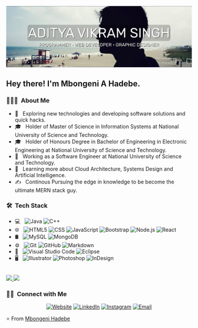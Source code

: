 <img src="https://raw.githubusercontent.com/AVS1508/AVS1508/master/assets/Aditya%20Vikram%20Singh%20Banner.png">

<h2> Hey there! I'm Mbongeni A Hadebe.</h2>

<h3> 👨🏻‍💻 &nbsp;About Me </h3>

- 🤔 &nbsp; Exploring new technologies and developing software solutions and quick hacks.
- 🎓 &nbsp; Holder of Master of Science in Information Systems at National University of Science and Technology.
- 🎓 &nbsp; Holder of Honours Degree in Bachelor of Engineering in Electronic Engineering at National University of Science and Technology.
- 💼 &nbsp; Working as a Software Engineer at National University of Science and Technology.
- 🌱 &nbsp; Learning more about Cloud Architecture, Systems Design and Artificial Intelligence.
- ✍️ &nbsp; Continous Pursuing the edge in knowledge to be become the ultimate MERN stack guy.

<h3> 🛠 &nbsp;Tech Stack</h3>

- 💻 &nbsp;
  ![Java](https://img.shields.io/badge/-Java-333333?style=flat&logo=Java&logoColor=007396)
  ![C++](https://img.shields.io/badge/-C++-333333?style=flat&logo=C%2B%2B&logoColor=00599C)
- 🌐 &nbsp;
  ![HTML5](https://img.shields.io/badge/-HTML5-333333?style=flat&logo=HTML5)
  ![CSS](https://img.shields.io/badge/-CSS-333333?style=flat&logo=CSS3&logoColor=1572B6)
  ![JavaScript](https://img.shields.io/badge/-JavaScript-333333?style=flat&logo=javascript)
  ![Bootstrap](https://img.shields.io/badge/-Bootstrap-333333?style=flat&logo=bootstrap&logoColor=563D7C)
  ![Node.js](https://img.shields.io/badge/-Node.js-333333?style=flat&logo=node.js)
  ![React](https://img.shields.io/badge/-React-333333?style=flat&logo=react)
- 🛢 &nbsp;
  ![MySQL](https://img.shields.io/badge/-MySQL-333333?style=flat&logo=mysql)
  ![MongoDB](https://img.shields.io/badge/-MongoDB-333333?style=flat&logo=mongodb)
- ⚙️ &nbsp;
  ![Git](https://img.shields.io/badge/-Git-333333?style=flat&logo=git)
  ![GitHub](https://img.shields.io/badge/-GitHub-333333?style=flat&logo=github)
  ![Markdown](https://img.shields.io/badge/-Markdown-333333?style=flat&logo=markdown)
- 🔧 &nbsp;
  ![Visual Studio Code](https://img.shields.io/badge/-Visual%20Studio%20Code-333333?style=flat&logo=visual-studio-code&logoColor=007ACC)
  ![Eclipse](https://img.shields.io/badge/-Eclipse-333333?style=flat&logo=eclipse-ide&logoColor=2C2255)
- 🖥 &nbsp;
  ![Illustrator](https://img.shields.io/badge/-Illustrator-333333?style=flat&logo=adobe-illustrator)
  ![Photoshop](https://img.shields.io/badge/-Photoshop-333333?style=flat&logo=adobe-photoshop)
  ![InDesign](https://img.shields.io/badge/-InDesign-333333?style=flat&logo=adobe-indesign)

<br/>

<a href="https://github.com/mbongenihadebe">
  <img height="180em" src="https://github-readme-stats.vercel.app/api?username=mbongenihadebe&theme=buefy&show_icons=true" />
  <img height="180em" src="https://github-readme-stats.vercel.app/api/top-langs/?username=mbongenihadebe&theme=buefy&layout=compact" />
</a>

<br/>

<h3> 🤝🏻 &nbsp;Connect with Me </h3>

<p align="center">
<a href="https://www.mbongenihadebe.com/"><img alt="Website" src="https://img.shields.io/badge/Website-www.mbongenihadebe.com-blue?style=flat-square&logo=google-chrome"></a>
<a href="https://www.linkedin.com/in/mbongenihadebe/"><img alt="LinkedIn" src="https://img.shields.io/badge/LinkedIn-mbongenihadebe-blue?style=flat-square&logo=linkedin"></a>
<a href="https://www.instagram.com/mbongenihadebe/"><img alt="Instagram" src="https://img.shields.io/badge/Instagram-mbongenihadebe-blue?style=flat-square&logo=instagram"></a>
<a href="mailto:mbongeni.hadebee@gmail.com"><img alt="Email" src="https://img.shields.io/badge/Email-mbongeni.hadebee@gmail.com-blue?style=flat-square&logo=gmail"></a>
</p>

⭐️ From [Mbongeni Hadebe](https://github.com/mbongenihadebe)
